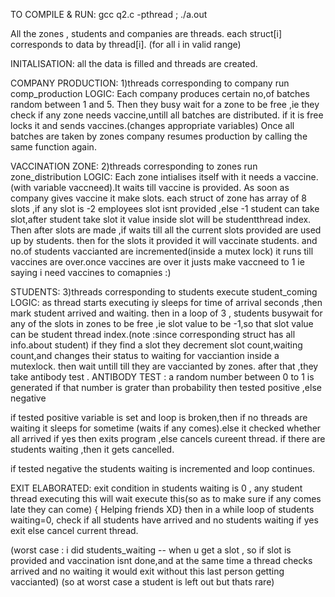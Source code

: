 TO COMPILE & RUN: gcc q2.c -pthread ; ./a.out

All the zones , students and companies are threads.
each struct[i] corresponds to data  by thread[i]. (for all  i in valid range)

INITALISATION:
all the data is filled and threads are created.


COMPANY PRODUCTION:
1)threads corresponding to company run comp_production
LOGIC:
Each company produces certain no,of batches random between 1 and 5.
Then they busy wait for a zone to be free ,ie they check if any zone needs vaccine,untill all batches are  distributed.
if it is free locks it and sends vaccines.(changes appropriate variables)
Once all batches are taken by zones company resumes production by calling the same function again.


VACCINATION ZONE:
2)threads corresponding to zones run zone_distribution
LOGIC:
Each zone intialises itself with it needs a vaccine.(with variable vaccneed).It waits till vaccine is provided. 
As soon as company gives vaccine it make slots.
each struct of zone has array of 8 slots ,if any slot  is -2 employees slot isnt provided ,else -1 student can take slot,after student take slot it value inside slot will be studentthread index.
Then after slots are made ,if waits till all the current slots provided are used up by students.
then for the slots it provided it will vaccinate students. and no.of students vaccianted are incremented(inside a mutex lock)
it runs till vaccines are over.once vaccines are over it justs make vaccneed to 1 ie saying i need vaccines to comapnies :)


STUDENTS:
3)threads corresponding to students execute student_coming
LOGIC:
as thread starts executing iy sleeps for time of arrival seconds ,then mark student arrived and waiting.
then in a loop of 3 , students busywait for any of the slots in zones to be free ,ie slot value to be -1,so that slot value can be student thread index.(note :since corresponding struct has all info.about student)
if they find a slot they decrement slot count,waiting count,and changes their status to waiting for vacciantion inside a mutexlock.
then wait untill till they are vaccianted by zones.
after that ,they take antibody test .
ANTIBODY TEST :
a random number between 0 to 1 is generated 
if that number is grater than probability 
then tested positive ,else negative

if tested positive variable is set and loop is broken,then if no threads are waiting it sleeps for sometime (waits if any comes).else it checked whether all arrived if yes then exits program ,else cancels cureent thread.
if there are students waiting ,then it gets cancelled.

if tested negative the students waiting is incremented and loop continues.

EXIT ELABORATED:
exit condition in students waiting is 0 , any student thread executing this will wait execute this(so as to make sure if any comes late they can come) { Helping friends XD}
then in a while loop of students waiting=0, check if all students have arrived and no students waiting if yes exit else cancel current thread.

(worst case : i did students_waiting -- when u get a slot , so if slot is provided and vaccination isnt done,and at the same time a thread checks arrived and no waiting it would exit without this last person getting vaccianted)
(so at worst case a student is left out but thats rare)
